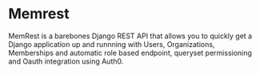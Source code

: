 # Memrest
MemRest is a barebones Django REST API that allows you to quickly get a Django application up and runnning with  Users, Organizations, Memberships and automatic role based endpoint, queryset permissioning and Oauth integration using Auth0.
